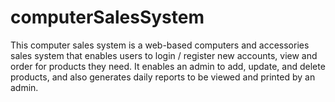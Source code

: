 # computerSalesSystem
 This computer sales system is a web-based computers and accessories sales system that enables users to login / register new accounts, view and order for products they need. It enables an admin to add, update, and delete products, and also generates daily reports to be viewed and printed by an admin.
